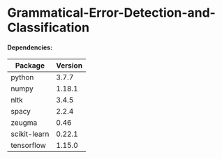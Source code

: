 # Grammatical-Error-Detection-and-Classification

#### Dependencies:
Package      | Version
------------ | --------
python       | 3.7.7
numpy        | 1.18.1
nltk         | 3.4.5
spacy        | 2.2.4 
zeugma       | 0.46
scikit-learn |0.22.1
tensorflow   |1.15.0
